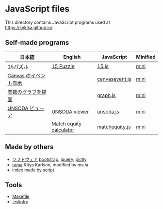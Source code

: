 # JavaScript files

This directory contains JavaScript programs used at https://sekika.github.io/.

## Self-made programs
|日本語|English|JavaScript|Minified|
| ---- | ---- | ---- | ---- |
|[15パズル](https://sekika.github.io/2020/01/17/15Puzzle/)|[15 Puzzle](https://sekika.github.io/2020/01/14/15Puzzle/)|[15.js](15.js)|[mini](15.min.js)|
|[Canvas のイベント表示](https://sekika.github.io/2020/01/07/CanvasEvent/)||[canvasevent.js](canvasevent.js)|[mini](canvasevent.min.js)
|[関数のグラフを描画](https://sekika.github.io/2020/01/03/DrawCartesianGraph/)||[graph.js](graph.js)|[mini](graph.min.js)|
|[UNSODA ビューア](https://sekika.github.io/unsoda/ja/)|[UNSODA viewer](https://sekika.github.io/unsoda/)|[unsoda.js](unsoda.js)|[mini](unsoda.min.js)|
||[Match equity calculator](https://sekika.github.io/2025/01/13/MatchEquity/)|[matchequity.js](matchequity.js)|[mini](matchequity.min.js)|

## Made by others
- [ソフトウェア](https://sekika.github.io/2017/05/02/version/) [bootstrap](bootstrap.min.js), [jquery](jquery.min.js), [plotly](plotly.min.js)
- [roma](roma.js) Kitya Karlson, modified by ma.la
- [index](index.js) made by [script](https://sekika.github.io/2015/12/15/search-with-javascript/)

## Tools
- [Makefile](Makefile)
- [.eslintrc](.eslintrc.json)
